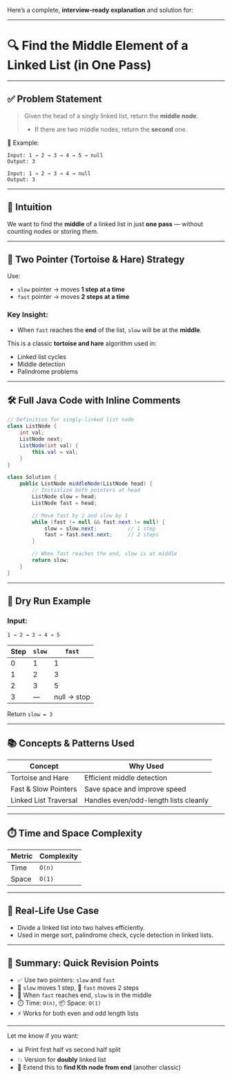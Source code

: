 Here’s a complete, **interview-ready explanation** and solution for:

---

# 🔍 **Find the Middle Element of a Linked List (in One Pass)**

---

## ✅ Problem Statement

> Given the head of a singly linked list, return the **middle node**.
>
> * If there are two middle nodes, return the **second** one.

📌 Example:

```text
Input: 1 → 2 → 3 → 4 → 5 → null
Output: 3

Input: 1 → 2 → 3 → 4 → null
Output: 3
```

---

## 🧠 Intuition

We want to find the **middle** of a linked list in just **one pass** — without counting nodes or storing them.

---

## 🔁 Two Pointer (Tortoise & Hare) Strategy

Use:

* `slow` pointer → moves **1 step at a time**
* `fast` pointer → moves **2 steps at a time**

### Key Insight:

* When `fast` reaches the **end** of the list, `slow` will be at the **middle**.

This is a classic **tortoise and hare** algorithm used in:

* Linked list cycles
* Middle detection
* Palindrome problems

---

## 🛠️ Full Java Code with Inline Comments

```java
// Definition for singly-linked list node
class ListNode {
    int val;
    ListNode next;
    ListNode(int val) {
        this.val = val;
    }
}

class Solution {
    public ListNode middleNode(ListNode head) {
        // Initialize both pointers at head
        ListNode slow = head;
        ListNode fast = head;

        // Move fast by 2 and slow by 1
        while (fast != null && fast.next != null) {
            slow = slow.next;          // 1 step
            fast = fast.next.next;     // 2 steps
        }

        // When fast reaches the end, slow is at middle
        return slow;
    }
}
```

---

## 🔂 Dry Run Example

### Input:

```text
1 → 2 → 3 → 4 → 5
```

| Step | `slow` | `fast`        |
| ---- | ------ | ------------- |
| 0    | 1      | 1             |
| 1    | 2      | 3             |
| 2    | 3      | 5             |
| 3    | —      | null   → stop |

Return `slow = 3`

---

## 📚 Concepts & Patterns Used

| Concept               | Why Used                              |
| --------------------- | ------------------------------------- |
| Tortoise and Hare     | Efficient middle detection            |
| Fast & Slow Pointers  | Save space and improve speed          |
| Linked List Traversal | Handles even/odd-length lists cleanly |

---

## ⏱️ Time and Space Complexity

| Metric | Complexity |
| ------ | ---------- |
| Time   | `O(n)`     |
| Space  | `O(1)`     |

---

## 🧠 Real-Life Use Case

* Divide a linked list into two halves efficiently.
* Used in merge sort, palindrome check, cycle detection in linked lists.

---

## 📌 Summary: Quick Revision Points

* ✅ Use two pointers: `slow` and `fast`
* 🚶 `slow` moves 1 step, 🏃 `fast` moves 2 steps
* 🧠 When `fast` reaches end, `slow` is in the middle
* ⏱️ Time: `O(n)`, 📦 Space: `O(1)`
* ⚡ Works for both even and odd length lists

---

Let me know if you want:

* 📊 Print first half vs second half split
* 💥 Version for **doubly** linked list
* 🔁 Extend this to **find Kth node from end** (another classic)
